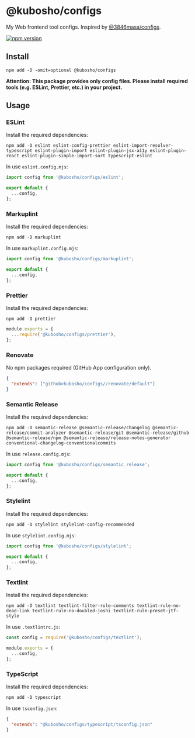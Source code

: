 # @kubosho/configs

My Web frontend tool configs. Inspired by [@3846masa/configs](https://github.com/3846masa/configs).

[![npm version](https://img.shields.io/npm/v/@kubosho/configs.svg)](https://www.npmjs.com/package/@kubosho/configs)

## Install

```shell
npm add -D -omit=optional @kubosho/configs
```

**Attention: This package provides only config files. Please install required tools (e.g. ESLint, Prettier, etc.) in your project.**

## Usage

### ESLint

Install the required dependencies:

```shell
npm add -D eslint eslint-config-prettier eslint-import-resolver-typescript eslint-plugin-import eslint-plugin-jsx-a11y eslint-plugin-react eslint-plugin-simple-import-sort typescript-eslint
```

In use `eslint.config.mjs`:

```javascript
import config from '@kubosho/configs/eslint';

export default {
  ...config,
};
```

### Markuplint

Install the required dependencies:

```shell
npm add -D markuplint
```

In use `markuplint.config.mjs`:

```javascript
import config from '@kubosho/configs/markuplint';

export default {
  ...config,
};
```

### Prettier

Install the required dependencies:

```shell
npm add -D prettier
```

```javascript
module.exports = {
  ...require('@kubosho/configs/prettier'),
};
```

### Renovate

No npm packages required (GitHub App configuration only).

```json
{
  "extends": ["github>kubosho/configs//renovate/default"]
}
```

### Semantic Release

Install the required dependencies:

```shell
npm add -D semantic-release @semantic-release/changelog @semantic-release/commit-analyzer @semantic-release/git @semantic-release/github @semantic-release/npm @semantic-release/release-notes-generator conventional-changelog-conventionalcommits
```

In use `release.config.mjs`:

```javascript
import config from '@kubosho/configs/semantic_release';

export default {
  ...config,
};
```

### Stylelint

Install the required dependencies:

```shell
npm add -D stylelint stylelint-config-recommended
```

In use `stylelint.config.mjs`:

```javascript
import config from '@kubosho/configs/stylelint';

export default {
  ...config,
};
```

### Textlint

Install the required dependencies:

```shell
npm add -D textlint textlint-filter-rule-comments textlint-rule-no-dead-link textlint-rule-no-doubled-joshi textlint-rule-preset-jtf-style
```

In use `.textlintrc.js`:

```javascript
const config = require('@kubosho/configs/textlint');

module.exports = {
  ...config,
};
```

### TypeScript

Install the required dependencies:

```shell
npm add -D typescript
```

In use `tsconfig.json`:

```json
{
  "extends": "@kubosho/configs/typescript/tsconfig.json"
}
```
